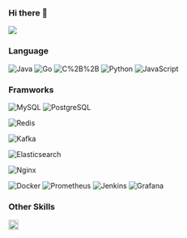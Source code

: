 ### Hi there 👋



<img src="https://github-readme-stats.vercel.app/api?username=Tptogiar&show_icons=true"/>

### Language

![Java](https://img.shields.io/badge/-Java-b0d3ff?style=flat&logoColor=14f3ff&logo=openjdk)
![Go](https://img.shields.io/badge/-Go-b0d3ff?style=flat&logoColor=14f3ff&logo=go)
![C%2B%2B](https://img.shields.io/badge/-C/C%2B%2B-b0d3ff?style=flat&logoColor=14f3ff&logo=cplusplus)
![Python](https://img.shields.io/badge/-Python-b0d3ff?style=flat&logoColor=14f3ff&logo=Python)
![JavaScript](https://img.shields.io/badge/-JavaScript-b0d3ff?style=flat&logoColor=14f3ff&logo=JavaScript)




### Framworks

![MySQL](https://img.shields.io/badge/-MySQL-b0d3ff?style=flat&logoColor=14f3ff&logo=MySQL)
![PostgreSQL](https://img.shields.io/badge/-PostgreSQL-b0d3ff?style=flat&logoColor=14f3ff&logo=PostgreSQL)

![Redis](https://img.shields.io/badge/-Redis-b0d3ff?style=flat&logoColor=14f3ff&logo=Redis)

![Kafka](https://img.shields.io/badge/-Apache%20Kafka-b0d3ff?style=flat&logoColor=14f3ff&logo=apachekafka)

![Elasticsearch](https://img.shields.io/badge/-Elasticsearch-b0d3ff?style=flat&logoColor=14f3ff&logo=Elasticsearch)

![Nginx](https://img.shields.io/badge/-Nginx-b0d3ff?style=flat&logoColor=14f3ff&logo=Nginx)

![Docker](https://img.shields.io/badge/-Docker-b0d3ff?style=flat&logoColor=14f3ff&logo=Docker)
![Prometheus](https://img.shields.io/badge/-Prometheus-b0d3ff?style=flat&logoColor=14f3ff&logo=Prometheus)
![Jenkins](https://img.shields.io/badge/-Jenkins-b0d3ff?style=flat&logoColor=14f3ff&logo=Jenkins)
![Grafana](https://img.shields.io/badge/-Grafana-b0d3ff?style=flat&logoColor=14f3ff&logo=Grafana)


### Other Skills

<img height="20px" src="https://skillicons.dev/icons?i=vue,androidstudio,idea,git,github,linux,vim,blender&perline=10">












<!--
**Tptogiar/Tptogiar** is a ✨ _special_ ✨ repository because its `README.md` (this file) appears on your GitHub profile.

Here are some ideas to get you started:

- 🔭 I’m currently working on ...
- 🌱 I’m currently learning ...
- 👯 I’m looking to collaborate on ...
- 🤔 I’m looking for help with ...
- 💬 Ask me about ...
- 📫 How to reach me: ...
- 😄 Pronouns: ...
- ⚡ Fun fact: ...
-->
